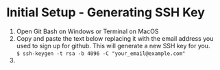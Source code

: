 # Initial Setup - Generating SSH Key
1. Open Git Bash on Windows or Terminal on MacOS
2. Copy and paste the text below replacing it with the email address you used to sign up for github. This will generate a new SSH key for you.   
```$ ssh-keygen -t rsa -b 4096 -C "your_email@example.com"```
3. 
